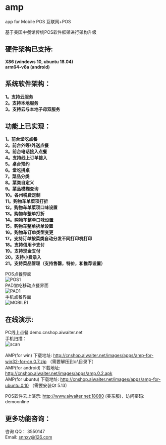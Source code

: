# amp
app for Mobile POS 互联网+POS

基于美国中餐馆传统POS软件框架进行架构升级

## 硬件架构已支持: 
**X86 (windows 10, ubuntu 18.04)**<br/>
**arm64-v8a (android)**<br/>

## 系统软件架构：
**1。支持云服务**<br/>
**2。支持本地服务**<br/>
**3。支持云与本地子母双服务**<br/>

## 功能上已实现：
**1。前台堂吃点餐**<br/>
**2。前台外等/外送点餐**<br/>
**3。前台电话接入点餐**<br/>
**4。支持线上订单接入**<br/>
**5。桌台预约**<br/>
**6。堂吃拼桌**<br/>
**7。菜品分类**<br/>
**8。菜类自定义**<br/>
**9。菜品模糊查询**<br/>
**10。各州税费定制**<br/>
**11。购物车单菜项打折**<br/>
**12。购物车单菜项口味设置**<br/>
**13。购物车整单打折**<br/>
**14。购物车整单口味设置**<br/>
**15。购物车整单拆单设置**<br/>
**16。购物车订单类型变更**<br/>
**17。支持订单按菜类自动分发不同打印机打印**<br/>
**18。支持信用卡支付**<br/>
**19。支持现金支付**<br/>
**20。支持小费录入**<br/>
**21。支持菜品管理（支持售罄，特价，和推荐设置）**<br/>

POS点餐界面 <br/>![POS1](http://cnshop.aiwaiter.net/images/pos.jpg)<br/>
PAD堂吃移动点餐界面 <br/> ![PAD1](http://cnshop.aiwaiter.net/images/pad2.jpg) <br/>
手机点餐界面 <br/> ![MOBILE1](http://cnshop.aiwaiter.net/images/phone.jpg) <br/>

## 在线演示:<br/>
PC线上点餐  demo.cnshop.aiwaiter.net<br/>
手机扫描：<br/> ![scan](http://cnshop.aiwaiter.net/images/demo-qrcode.png)<br/>
<br/>
AMP(for win) 下载地址: http://cnshop.aiwaiter.net/images/apps/amp-for-win32-for-cn.0.7.zip （需要解压到c:\目录下）<br/>
AMP(for android) 下载地址: http://cnshop.aiwaiter.net/images/apps/amp.0.2.apk<br/>
AMP(for ubuntu) 下载地址: http://cnshop.aiwaiter.net/images/apps/amp-for-ubuntu.0.10 （需要安装Qt 5.13)<br/>

POS软件云上演示: http://www.aiwaiter.net:18080 (美东服)，访问密码: demoonline

## 更多功能咨询：<br/>
咨询 QQ： 3550147 <br/>
Email: snnxv@126.com <br/>



